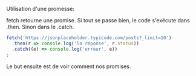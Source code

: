 Utilisation d'une promesse:

fetch retourne une promise.
Si tout se passe bien, le code s'exécute dans .then.
Sinon dans le .catch.

``` js
fetch('https://jsonplaceholder.typicode.com/posts?_limit=10')
  .then(r => console.log('la réponse', r.status))
  .catch((e) => console.log('erreur', e))
;
```

Le but ensuite est de voir comment nos promises.